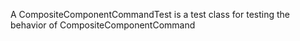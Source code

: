 A CompositeComponentCommandTest is a test class for testing the behavior of CompositeComponentCommand